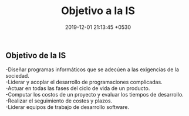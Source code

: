 ﻿---
layout: post
title:  "Objetivo a la IS"
date:   2019-12-01 21:13:45 +0530
description: Diseñar programas informáticos que se adecúen a las exigencias de la sociedad...
---
  <h2>Objetivo de la IS</h2>
  <p>-Diseñar programas informáticos que se adecúen a las exigencias de la sociedad.<br>-Liderar y acoplar el desarrollo de programaciones complicadas.<br>
    -Actuar en todas las fases del ciclo de vida de un producto.<br>-Computar los costos de un proyecto y evaluar los tiempos de desarrollo.<br>
    -Realizar el seguimiento de costes y plazos.<br>-Liderar equipos de trabajo de desarrollo software.<br></p>
